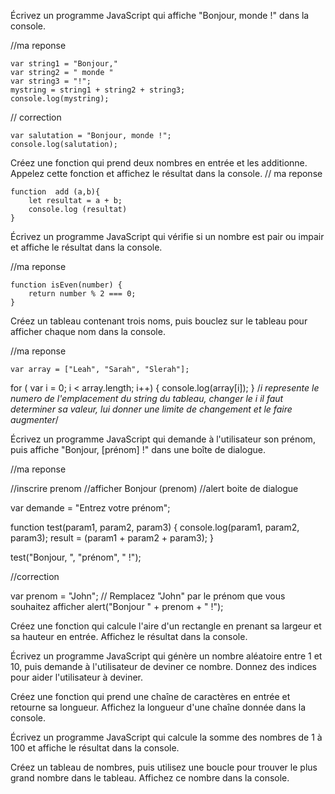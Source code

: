 Écrivez un programme JavaScript qui affiche "Bonjour, monde !" dans la console.

//ma reponse

    var string1 = "Bonjour," 
    var string2 = " monde "
    var string3 = "!";
    mystring = string1 + string2 + string3;
    console.log(mystring);

 // correction
 
    var salutation = "Bonjour, monde !";
    console.log(salutation);

Créez une fonction qui prend deux nombres en entrée et les additionne. Appelez cette fonction et affichez le résultat dans la console.
// ma reponse

    function  add (a,b){
        let resultat = a + b;
        console.log (resultat)
    }


Écrivez un programme JavaScript qui vérifie si un nombre est pair ou impair et affiche le résultat dans la console.

//ma reponse

    function isEven(number) { 
        return number % 2 === 0; 
    }


Créez un tableau contenant trois noms, puis bouclez sur le tableau pour afficher chaque nom dans la console.

//ma reponse

    var array = ["Leah", "Sarah", "Slerah"];
for ( var i = 0; i < array.length; i++) {
    console.log(array[i]);
}
/*i represente le numero de l'emplacement du string du tableau, changer le i il faut determiner sa valeur, lui donner une limite de changement et le faire augmenter*/


Écrivez un programme JavaScript qui demande à l'utilisateur son prénom, puis affiche "Bonjour, [prénom] !" dans une boîte de dialogue.

//ma reponse

//inscrire prenom
//afficher Bonjour (prenom)
//alert boite de dialogue

var demande = "Entrez votre prénom";
 <!-- phrase1 + phrase2 = phrase3 -->


 function test(param1, param2, param3) {
 console.log(param1, param2, param3);
 result = (param1 + param2 + param3);
 }

 test("Bonjour, ", "prénom", " !");

//correction

var prenom = "John"; 
    // Remplacez "John" par le prénom que vous souhaitez afficher
alert("Bonjour " + prenom + " !");

Créez une fonction qui calcule l'aire d'un rectangle en prenant sa largeur et sa hauteur en entrée. Affichez le résultat dans la console.

Écrivez un programme JavaScript qui génère un nombre aléatoire entre 1 et 10, puis demande à l'utilisateur de deviner ce nombre. Donnez des indices pour aider l'utilisateur à deviner.

Créez une fonction qui prend une chaîne de caractères en entrée et retourne sa longueur. Affichez la longueur d'une chaîne donnée dans la console.

Écrivez un programme JavaScript qui calcule la somme des nombres de 1 à 100 et affiche le résultat dans la console.

Créez un tableau de nombres, puis utilisez une boucle pour trouver le plus grand nombre dans le tableau. Affichez ce nombre dans la console.